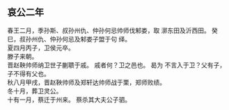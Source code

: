 ## 哀公二年
春王二月，季孙斯、叔孙州仇、仲孙何忌帅师伐邾娄，取
漷东田及沂西田。 癸巳，叔孙州仇、仲孙何忌及邾娄子盟于句
绎。  
夏四月丙子，卫侯元卒。  
滕子来朝。  
晋赵鞅帅师纳卫世子蒯聩于戚。 戚者何？卫之邑也。 曷为
不言入于卫？父有子，子不得有父也。  
秋八月甲戌，晋赵鞅帅师及郑轩达帅师战于栗，郑师败绩。  
冬十月，葬卫灵公。  
十有一月，蔡迁于州来。 蔡杀其大夫公子驷。  

